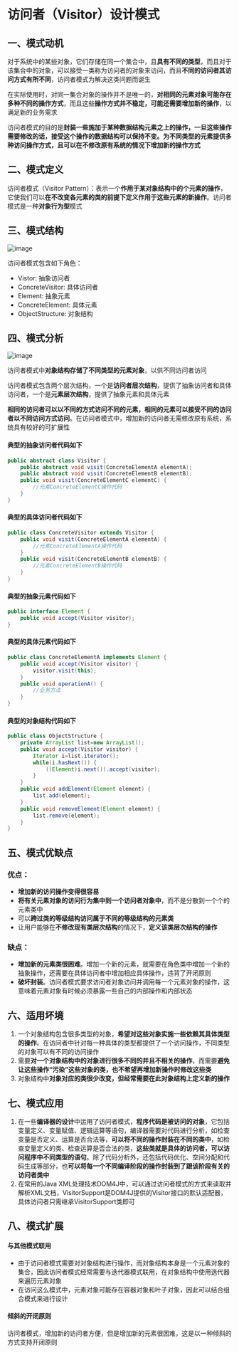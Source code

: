 # 访问者（Visitor）设计模式

## 一、模式动机

对于系统中的某些对象，它们存储在同一个集合中，且**具有不同的类型**，而且对于该集合中的对象，可以接受一类称为访问者的对象来访问，而且**不同的访问者其访问方式有所不同**，访问者模式为解决这类问题而诞生

在实际使用时，对同一集合对象的操作并不是唯一的，**对相同的元素对象可能存在多种不同的操作方式**，而且这些**操作方式并不稳定，可能还需要增加新的操作**，以满足新的业务需求

访问者模式的目的是**封装一些施加于某种数据结构元素之上的操作，一旦这些操作需要修改的话，接受这个操作的数据结构可以保持不变。为不同类型的元素提供多种访问操作方式，且可以在不修改原有系统的情况下增加新的操作方式**

## 二、模式定义

访问者模式（Visitor Pattern）：表示一个**作用于某对象结构中的个元素的操作**，它使我们可以**在不改变各元素的类的前提下定义作用于这些元素的新操作**。访问者模式是一种**对象行为型**模式

## 三、模式结构

![image](https://raw.githubusercontent.com/Mr-LanLin/MyFile/master/%E8%AE%BE%E8%AE%A1%E6%A8%A1%E5%BC%8F/%E8%AE%BF%E9%97%AE%E8%80%85.png)

访问者模式包含如下角色：

- Vistor: 抽象访问者
- ConcreteVisitor: 具体访问者
- Element: 抽象元素
- ConcreteElement: 具体元素 
- ObjectStructure: 对象结构

## 四、模式分析

![image](https://raw.githubusercontent.com/Mr-LanLin/MyFile/master/%E8%AE%BE%E8%AE%A1%E6%A8%A1%E5%BC%8F/%E8%AE%BF%E9%97%AE%E8%80%851.png)

访问者模式中**对象结构存储了不同类型的元素对象**，以供不同访问者访问

访问者模式包含两个层次结构，一个是**访问者层次结构**，提供了抽象访问者和具体访问者，一个是**元素层次结构**，提供了抽象元素和具体元素

**相同的访问者可以以不同的方式访问不同的元素，相同的元素可以接受不同的访问者以不同访问方式访问**。在访问者模式中，增加新的访问者无需修改原有系统，系统具有较好的可扩展性

#### 典型的抽象访问者代码如下

```java
public abstract class Visitor {
	public abstract void visit(ConcreteElementA elementA);
	public abstract void visit(ConcreteElementB elementB);
	public void visit(ConcreteElementC elementC) {
		//元素ConcreteElementC操作代码
	}
} 
```

#### 典型的具体访问者代码如下

```java
public class ConcreteVisitor extends Visitor {
	public void visit(ConcreteElementA elementA) {
		//元素ConcreteElementA操作代码
	}
	public void visit(ConcreteElementB elementB) {
		//元素ConcreteElementB操作代码
	}
} 
```

#### 典型的抽象元素代码如下

```java
public interface Element {
	public void accept(Visitor visitor);
}
```

#### 典型的具体元素代码如下

```java
public class ConcreteElementA implements Element {
	public void accept(Visitor visitor) {
		visitor.visit(this);
	}
	public void operationA() {
		//业务方法
	}
}
```

#### 典型的对象结构代码如下

```java
public class ObjectStructure {
	private ArrayList list=new ArrayList();
	public void accept(Visitor visitor) {
		Iterator i=list.iterator();
		while(i.hasNext()) {
			((Element)i.next()).accept(visitor);	
		}
	}
	public void addElement(Element element) {
		list.add(element);
	}
	public void removeElement(Element element) {
		list.remove(element);
	}
}
```

## 五、模式优缺点

### 优点：

- **增加新的访问操作变得很容易**
- **将有关元素对象的访问行为集中到一个访问者对象中**，而不是分散到一个个的元素类中
- 可以**跨过类的等级结构访问属于不同的等级结构的元素类**
- 让用户能够在**不修改现有类层次结构**的情况下，**定义该类层次结构的操作**

### 缺点：

- **增加新的元素类很困难**。增加一个新的元素，就需要在角色类中增加一个新的抽象操作，还需要在具体访问者中增加相应具体操作，违背了开闭原则
- **破坏封装**。访问者模式要求访问者对象访问并调用每一个元素对象的操作，这意味着元素对象有时候必须暴露一些自己的内部操作和内部状态

## 六、适用坏境

1. 一个对象结构包含很多类型的对象，**希望对这些对象实施一些依赖其具体类型的操作**。在访问者中针对每一种具体的类型都提供了一个访问操作，不同类型的对象可以有不同的访问操作
2. 需要**对一个对象结构中的对象进行很多不同的并且不相关的操作**，而需要**避免让这些操作“污染”这些对象的类，也不希望再增加新操作时修改这些类**
3. 对象结构中**对象对应的类很少改变，但经常需要在此对象结构上定义新的操作**
 
## 七、模式应用

1. 在一些**编译器的设计**中运用了访问者模式，**程序代码是被访问的对象**，它包括变量定义、变量赋值、逻辑运算等语句，编译器需要对代码进行分析，如检查变量是否定义、运算是否合法等，**可以将不同的操作封装在不同的类中**，如检查变量定义的类、检查运算是否合法的类，**这些类就是具体的访问者，可以访问程序中不同类型的语句**。除了代码分析外，还包括代码优化、空间分配和代码生成等部分，也**可以将每一个不同编译阶段的操作封装到了跟该阶段有关的访问者类中**
2. 在常用的Java XML处理技术DOM4J中，可以通过访问者模式的方式来读取并解析XML文档，VisitorSupport是DOM4J提供的Visitor接口的默认适配器，具体访问者只需继承VisitorSupport类即可

## 八、模式扩展

#### 与其他模式联用

- 由于访问者模式需要对对象结构进行操作，而对象结构本身是一个元素对象的集合，因此访问者模式经常需要与迭代器模式联用，在对象结构中使用迭代器来遍历元素对象
- 在访问这么模式中，元素对象可能存在容器对象和叶子对象，因此可以结合组合模式来进行设计

#### 倾斜的开闭原则

访问者模式，增加新的访问者方便，但是增加新的元素很困难，这是以一种倾斜的方式支持开闭原则